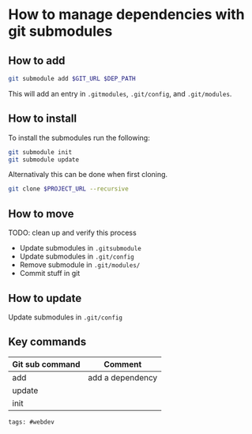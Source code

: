 # How to manage dependencies with git submodules

## How to add

```bash
git submodule add $GIT_URL $DEP_PATH
```

This will add an entry in `.gitmodules`, `.git/config`, and `.git/modules`.

## How to install

To install the submodules run the following:

```bash
git submodule init
git submodule update
```

Alternativaly this can be done when first cloning.

```bash
git clone $PROJECT_URL --recursive
```

## How to move

TODO: clean up and verify this process

- Update submodules in `.gitsubmodule`
- Update submodules in `.git/config`
- Remove submodule in `.git/modules/`
- Commit stuff in git

## How to update

Update submodules in `.git/config`

## Key commands

| Git sub command | Comment          |
| --------------- | ---------------- |
| add             | add a dependency |
| update          |                  |
| init            |                  |

    tags: #webdev
